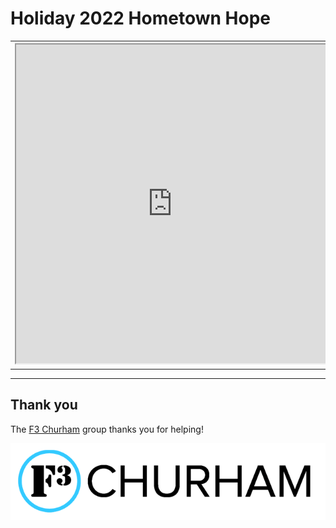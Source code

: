 # Holiday 2022 Hometown Hope

<table>
  <tr>
    <th><iframe src="https://www.gofundme.com/f/jdqapw-donate-to-help/widget/large/" width="500" height="510"></iframe></th>
    <th><iframe src="https://www.gofundme.com/f/lets-bless-elizabeth/widget/large/" width="500" height="510"></iframe></th>
    <th><iframe src="https://www.gofundme.com/f/pom-pom-squad-replace-stolen-gear/widget/large/" width="500" height="510"></iframe></th>
  </tr>
</table>

---

## Thank you

The [F3 Churham](https://f3churham.com/) group thanks you for helping!

![f3 logo](f3_churham_logo.png)
